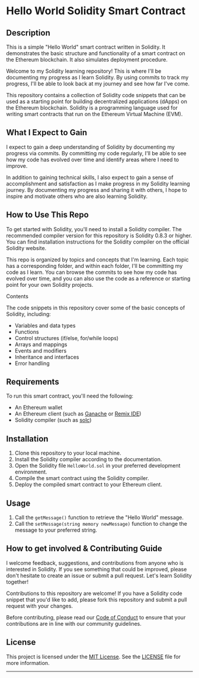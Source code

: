 # Hello World Solidity Smart Contract


## Description

This is a simple "Hello World" smart contract written in Solidity. 
It demonstrates the basic structure and functionality of a smart contract on the Ethereum blockchain.
It also simulates deployment procedure.

Welcome to my Solidity learning repository! This is where I'll be documenting my progress as I learn Solidity. By using commits to track my progress, I'll be able to look back at my journey and see how far I've come.



This repository contains a collection of Solidity code snippets that can be used as a starting point for building decentralized applications (dApps) on the Ethereum blockchain. Solidity is a programming language used for writing smart contracts that run on the Ethereum Virtual Machine (EVM).





## What I Expect to Gain
I expect to gain a deep understanding of Solidity by documenting my progress via commits. By committing my code regularly, I'll be able to see how my code has evolved over time and identify areas where I need to improve.

In addition to gaining technical skills, I also expect to gain a sense of accomplishment and satisfaction as I make progress in my Solidity learning journey. By documenting my progress and sharing it with others, I hope to inspire and motivate others who are also learning Solidity.





## How to Use This Repo


To get started with Solidity, you'll need to install a Solidity compiler. The recommended compiler version for this repository is Solidity 0.8.3 or higher. You can find installation instructions for the Solidity compiler on the official Solidity website.


This repo is organized by topics and concepts that I'm learning. Each topic has a corresponding folder, and within each folder, I'll be committing my code as I learn. You can browse the commits to see how my code has evolved over time, and you can also use the code as a reference or starting point for your own Solidity projects.



Contents


The code snippets in this repository cover some of the basic concepts of Solidity, including:

*   Variables and data types
*   Functions
*   Control structures (if/else, for/while loops)
*   Arrays and mappings
*   Events and modifiers
*   Inheritance and interfaces
*   Error handling

## Requirements

To run this smart contract, you'll need the following:

- An Ethereum wallet
- An Ethereum client (such as [Ganache](https://www.trufflesuite.com/ganache) or [Remix IDE](https://remix.ethereum.org/))
- Solidity compiler (such as [solc](https://solidity.readthedocs.io/en/latest/installing-solidity.html))

## Installation

1. Clone this repository to your local machine.
2. Install the Solidity compiler according to the documentation.
3. Open the Solidity file `HelloWorld.sol` in your preferred development environment.
4. Compile the smart contract using the Solidity compiler.
5. Deploy the compiled smart contract to your Ethereum client.

## Usage

1. Call the `getMessage()` function to retrieve the "Hello World" message.
2. Call the `setMessage(string memory newMessage)` function to change the message to your preferred string.


## How to get involved & Contributing Guide

I welcome feedback, suggestions, and contributions from anyone who is interested in Solidity. If you see something that could be improved, please don't hesitate to create an issue or submit a pull request. Let's learn Solidity together!

Contributions to this repository are welcome! If you have a Solidity code snippet that you'd like to add, please fork this repository and submit a pull request with your changes.

Before contributing, please read our [Code of Conduct](CODE_OF_CONDUCT.md) to ensure that your contributions are in line with our community guidelines.


## License

This project is licensed under the [MIT License](https://opensource.org/licenses/MIT). See the [LICENSE](LICENSE) file for more information.


****************************************************************************************************************************************
